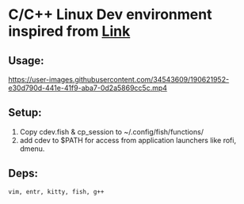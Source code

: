 # C/C++ Linux Dev environment inspired from [Link](https://www.youtube.com/watch?v=Zlx7gmt3lBU&list=PLauivoElc3ggagradg8MfOZreCMmXMmJ-&index=3)

## Usage:
  https://user-images.githubusercontent.com/34543609/190621952-e30d790d-441e-41f9-aba7-0d2a5869cc5c.mp4

## Setup: 
  1. Copy cdev.fish & cp_session to ~/.config/fish/functions/ 
  2. add cdev to $PATH for access from application launchers like rofi, dmenu.

## Deps:
```
vim, entr, kitty, fish, g++
```
